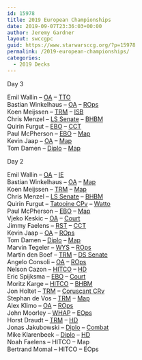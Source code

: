 ```yaml
---
id: 15978
title: 2019 European Championships
date: 2019-09-07T23:36:03+00:00
author: Jeremy Gardner
layout: swccgpc
guid: https://www.starwarsccg.org/?p=15978
permalink: /2019-european-championships/
categories:
  - 2019 Decks
---
```

Day 3

Emil Wallin – <a rel="noreferrer noopener" aria-label="OA (opens in a new tab)" href="https://www.starwarsccg.org/2019-ec-day-3-emil-wallin-ls-oa/" target="_blank">OA</a> – <a rel="noreferrer noopener" aria-label="TTO (opens in a new tab)" href="https://www.starwarsccg.org/2019-ec-day-3-emil-wallin-ds-tto/" target="_blank">TTO</a>  
Bastian Winkelhaus – <a rel="noreferrer noopener" aria-label="OA (opens in a new tab)" href="https://www.starwarsccg.org/2019-ec-day-3-bastian-winkelhaus-ls-oa/" target="_blank">OA</a> – <a rel="noreferrer noopener" aria-label="ROps (opens in a new tab)" href="https://www.starwarsccg.org/2019-ec-day-3-bastian-winkelhaus-ds-ropsv/" target="_blank">ROps</a>  
Koen Meijssen – <a rel="noreferrer noopener" aria-label="TRM (opens in a new tab)" href="https://www.starwarsccg.org/2019-ec-day-3-koen-meijssen-ls-trm/" target="_blank">TRM</a> – <a rel="noreferrer noopener" aria-label="ISB (opens in a new tab)" href="https://www.starwarsccg.org/2019-ec-day-3-koen-meijssen-ds-isb/" target="_blank">ISB</a>  
Chris Menzel – <a rel="noreferrer noopener" aria-label="LS Senate (opens in a new tab)" href="https://www.starwarsccg.org/2019-ec-day-3-chris-menzel-ls-senate/" target="_blank">LS Senate</a> – <a rel="noreferrer noopener" aria-label="BHBM (opens in a new tab)" href="https://www.starwarsccg.org/2019-ec-day-3-chris-menzel-ds-bhbm/" target="_blank">BHBM</a>  
Quirin Furgut – <a rel="noreferrer noopener" aria-label="EBO (opens in a new tab)" href="https://www.starwarsccg.org/2019-ec-day-3-quirin-furgut-ls-hoth-cpv/" target="_blank">EBO</a> – <a rel="noreferrer noopener" aria-label="CCT (opens in a new tab)" href="https://www.starwarsccg.org/2019-ec-day-3-quirin-furgut-ds-cct/" target="_blank">CCT</a>  
Paul McPherson – <a rel="noreferrer noopener" aria-label="EBO (opens in a new tab)" href="https://www.starwarsccg.org/2019-ec-day-3-paul-mcpherson-ls-ebo/" target="_blank">EBO</a> – <a rel="noreferrer noopener" aria-label="Map (opens in a new tab)" href="https://www.starwarsccg.org/2019-ec-day-3-paul-mcpherson-ds-map/" target="_blank">Map</a>  
Kevin Jaap – <a rel="noreferrer noopener" aria-label="OA (opens in a new tab)" href="https://www.starwarsccg.org/2019-ec-day-3-kevin-jaap-ls-oa/" target="_blank">OA</a> – <a rel="noreferrer noopener" aria-label="Map (opens in a new tab)" href="https://www.starwarsccg.org/2019-ec-day-3-kevin-jaap-ds-map/" target="_blank">Map</a>  
Tom Damen – <a rel="noreferrer noopener" aria-label="Diplo (opens in a new tab)" href="https://www.starwarsccg.org/2019-ec-day-3-tom-damen-ls-diplo/" target="_blank">Diplo</a> – <a href="https://www.starwarsccg.org/2019-ec-day-3-tom-damen-ds-map/" target="_blank" rel="noreferrer noopener" aria-label="Map (opens in a new tab)">Map</a> 

Day 2

Emil Wallin – <a rel="noreferrer noopener" aria-label="OA (opens in a new tab)" href="https://www.starwarsccg.org/2019-ec-day-2-emil-wallin-ls-oa/" target="_blank">OA</a> – <a rel="noreferrer noopener" aria-label="IE (opens in a new tab)" href="https://www.starwarsccg.org/2019-ec-day-2-emil-wallin-ds-ie/" target="_blank">IE</a>  
Bastian Winkelhaus – <a rel="noreferrer noopener" aria-label="OA (opens in a new tab)" href="https://www.starwarsccg.org/2019-ec-day-2-bastian-winklehaus-ls-oa/" target="_blank">OA</a> – <a rel="noreferrer noopener" aria-label="Map (opens in a new tab)" href="https://www.starwarsccg.org/2019-ec-day-2-bastian-winklehaus-ds-map/" target="_blank">Map</a>  
Koen Meijssen – <a rel="noreferrer noopener" aria-label="TRM (opens in a new tab)" href="https://www.starwarsccg.org/2019-ec-day-2-koen-meijssen-ls-trm/" target="_blank">TRM</a> – <a rel="noreferrer noopener" aria-label="Map (opens in a new tab)" href="https://www.starwarsccg.org/2019-ec-day-2-koen-meijssen-ds-map/" target="_blank">Map</a>  
Chris Menzel – <a rel="noreferrer noopener" aria-label="LS Senate (opens in a new tab)" href="https://www.starwarsccg.org/2019-ec-day-2-chris-menzel-ls-senate/" target="_blank">LS Senate</a> – <a rel="noreferrer noopener" aria-label="BHBM (opens in a new tab)" href="https://www.starwarsccg.org/2019-ec-day-2-chris-menzel-ds-bhbm/" target="_blank">BHBM</a>  
Quirin Furgut – <a rel="noreferrer noopener" aria-label="Tatooine CPv (opens in a new tab)" href="https://www.starwarsccg.org/2019-ec-day-2-quirin-furgut-ls-tatooine-cpv/" target="_blank">Tatooine CPv</a> – <a rel="noreferrer noopener" aria-label="Watto (opens in a new tab)" href="https://www.starwarsccg.org/2019-ec-day-2-quirin-furgut-ds-watto/" target="_blank">Watto</a>  
Paul McPherson – <a rel="noreferrer noopener" aria-label="EBO (opens in a new tab)" href="https://www.starwarsccg.org/2019-ec-day-2-paul-mcpherson-ls-ebo/" target="_blank">EBO</a> – <a rel="noreferrer noopener" aria-label="Map (opens in a new tab)" href="https://www.starwarsccg.org/2019-ec-day-2-paul-mcpherson-ds-map/" target="_blank">Map</a>  
Vjeko Keskic – <a rel="noreferrer noopener" aria-label="OA (opens in a new tab)" href="https://www.starwarsccg.org/2019-ec-day-2-vjeko-keskic-ls-oa/" target="_blank">OA</a> – <a rel="noreferrer noopener" aria-label="Court (opens in a new tab)" href="https://www.starwarsccg.org/2019-ec-day-2-vjeko-keskic-ds-court/" target="_blank">Court</a>  
Jimmy Faelens – <a rel="noreferrer noopener" aria-label="RST (opens in a new tab)" href="https://www.starwarsccg.org/2019-ec-day-2-jimmy-faelens-ls-rst/" target="_blank">RST</a> – <a rel="noreferrer noopener" aria-label="CCT (opens in a new tab)" href="https://www.starwarsccg.org/2019-ec-day-2-jimmy-faelens-ds-cct/" target="_blank">CCT</a>  
Kevin Jaap – <a rel="noreferrer noopener" aria-label="OA (opens in a new tab)" href="https://www.starwarsccg.org/2019-ec-day-2-kevin-jaap-ls-oa/" target="_blank">OA</a> – <a rel="noreferrer noopener" aria-label="ROps (opens in a new tab)" href="https://www.starwarsccg.org/2019-ec-day-2-kevin-jaap-ds-ropsv/" target="_blank">ROps</a>  
Tom Damen – <a rel="noreferrer noopener" aria-label="Diplo (opens in a new tab)" href="https://www.starwarsccg.org/2019-ec-day-2-tom-damen-ls-diplo/" target="_blank">Diplo</a> – <a rel="noreferrer noopener" aria-label="Map (opens in a new tab)" href="https://www.starwarsccg.org/2019-ec-day-2-tom-damen-ds-map/" target="_blank">Map</a>  
Marvin Tegeler – <a rel="noreferrer noopener" aria-label="WYS (opens in a new tab)" href="https://www.starwarsccg.org/2019-ec-marvin-tegeler-ls-wys/" target="_blank">WYS</a> – <a rel="noreferrer noopener" aria-label="ROps (opens in a new tab)" href="https://www.starwarsccg.org/2019-ec-marvin-tegeler-ds-ropsv/" target="_blank">ROps</a>  
Martin den Boef – <a rel="noreferrer noopener" aria-label="TRM (opens in a new tab)" href="https://www.starwarsccg.org/2019-ec-day-2-martin-den-boef-ls-trm/" target="_blank">TRM</a> – <a rel="noreferrer noopener" aria-label="DS Senate (opens in a new tab)" href="https://www.starwarsccg.org/2019-ec-day-2-martin-den-boef-ds-senate/" target="_blank">DS Senate</a>  
Angelo Consoli – <a rel="noreferrer noopener" aria-label="OA (opens in a new tab)" href="https://www.starwarsccg.org/2019-ec-day-2-angelo-consoli-ls-oa/" target="_blank">OA</a> – <a rel="noreferrer noopener" aria-label="ROps (opens in a new tab)" href="https://www.starwarsccg.org/2019-ec-day-2-angelo-consoli-ds-ropsv/" target="_blank">ROps</a>  
Nelson Cazon – <a rel="noreferrer noopener" aria-label="HITCO (opens in a new tab)" href="https://www.starwarsccg.org/2019-ec-day-2-nelson-cazon-ls-hitco/" target="_blank">HITCO</a> – <a rel="noreferrer noopener" aria-label="HD (opens in a new tab)" href="https://www.starwarsccg.org/2019-ec-day-2-nelson-cazon-ds-hunt-down/" target="_blank">HD</a>  
Eric Spijksma – <a rel="noreferrer noopener" aria-label="EBO (opens in a new tab)" href="https://www.starwarsccg.org/2019-ec-day-2-eric-spijksma-ls-ebo/" target="_blank">EBO</a> – <a rel="noreferrer noopener" aria-label="Court (opens in a new tab)" href="https://www.starwarsccg.org/2019-ec-day-2-eric-spijksma-ds-court/" target="_blank">Court</a>  
Moritz Karge – <a rel="noreferrer noopener" aria-label="HITCO (opens in a new tab)" href="https://www.starwarsccg.org/2019-ec-day-2-moritz-karge-ls-hitco/" target="_blank">HITCO</a> – <a rel="noreferrer noopener" aria-label="BHBM (opens in a new tab)" href="https://www.starwarsccg.org/2019-ec-day-2-moritz-karge-ds-bhbm/" target="_blank">BHBM</a>  
Jon Holtet – <a rel="noreferrer noopener" aria-label="TRM (opens in a new tab)" href="https://www.starwarsccg.org/2019-ec-day-2-jon-holtet-ls-trm/" target="_blank">TRM</a> – <a rel="noreferrer noopener" aria-label="Coruscant CRv (opens in a new tab)" href="https://www.starwarsccg.org/2019-ec-day-2-jon-holtet-ds-coruscant-crv/" target="_blank">Coruscant CRv</a>  
Stephan de Vos – <a rel="noreferrer noopener" aria-label="TRM (opens in a new tab)" href="https://www.starwarsccg.org/2019-ec-day-2-stephan-de-vos-ls-trm/" target="_blank">TRM</a> – <a rel="noreferrer noopener" aria-label="Map (opens in a new tab)" href="https://www.starwarsccg.org/2019-ec-day-2-stephan-de-vos-ds-map/" target="_blank">Map</a>  
Alex Klimo – <a rel="noreferrer noopener" aria-label="OA (opens in a new tab)" href="https://www.starwarsccg.org/2019-ec-day-2-alex-klimo-ls-oa/" target="_blank">OA</a> – <a rel="noreferrer noopener" aria-label="ROps (opens in a new tab)" href="https://www.starwarsccg.org/2019-ec-day-2-alex-klimo-ds-ropsv/" target="_blank">ROps</a>  
John Moorley – <a rel="noreferrer noopener" aria-label="WHAP (opens in a new tab)" href="https://www.starwarsccg.org/2019-ec-day-2-john-moorley-ls-whap/" target="_blank">WHAP</a> – <a rel="noreferrer noopener" aria-label="EOps (opens in a new tab)" href="https://www.starwarsccg.org/2019-ec-day-2-john-moorley-ds-endor-ops/" target="_blank">EOps</a>  
Horst Draudt – <a rel="noreferrer noopener" aria-label="TRM (opens in a new tab)" href="https://www.starwarsccg.org/2019-ec-day-2-horst-draudt-ls-trm/" target="_blank">TRM</a> – <a rel="noreferrer noopener" aria-label="HD (opens in a new tab)" href="https://www.starwarsccg.org/2019-ec-day-2-horst-draudt-ds-hunt-down/" target="_blank">HD</a>  
Jonas Jakubowski – <a rel="noreferrer noopener" aria-label="Diplo (opens in a new tab)" href="https://www.starwarsccg.org/2019-ec-day-2-jonas-jakubowski-ls-diplo/" target="_blank">Diplo</a> – <a rel="noreferrer noopener" aria-label="Combat (opens in a new tab)" href="https://www.starwarsccg.org/2019-ec-day-2-jonas-jakubowski-ds-dark-combat/" target="_blank">Combat</a>  
Mike Klarenbeek – <a rel="noreferrer noopener" aria-label="Diplo (opens in a new tab)" href="https://www.starwarsccg.org/2019-ec-day-2-mike-klarenbeek-ls-diplo/" target="_blank">Diplo</a> – <a href="https://www.starwarsccg.org/2019-ec-day-2-mike-klarenbeek-ds-hunt-down/" target="_blank" rel="noreferrer noopener" aria-label="HD (opens in a new tab)">HD</a>  
Noah Faelens – HITCO – Map  
Bertrand Momal – HITCO – EOps